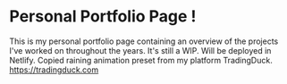 # Personal Portfolio Page !

This is my personal portfolio page containing an overview of the projects I've worked on throughout the years. It's still a WIP. Will be deployed in Netlify.
Copied raining animation preset from my platform TradingDuck. https://tradingduck.com
